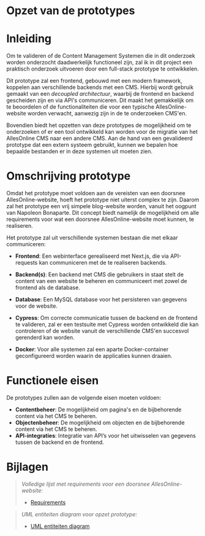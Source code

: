 # **Opzet van de prototypes**

# Inleiding

Om te valideren of de Content Management Systemen die in dit onderzoek worden onderzocht daadwerkelijk functioneel zijn, zal ik in dit project een praktisch onderzoek uitvoeren door een full-stack prototype te ontwikkelen.

Dit prototype zal een frontend, gebouwd met een modern framework, koppelen aan verschillende backends met een CMS. Hierbij wordt gebruik gemaakt van een *decoupled architectuur*, waarbij de frontend en backend gescheiden zijn en via API's communiceren. Dit maakt het gemakkelijk om te beoordelen of de functionaliteiten die voor een typische AllesOnline-website worden verwacht, aanwezig zijn in de te onderzoeken CMS'en. 

Bovendien biedt het opzetten van deze prototypes de mogelijkheid om te onderzoeken of er een tool ontwikkeld kan worden voor de migratie van het AllesOnline CMS naar een andere CMS. Aan de hand van een gevalideerd prototype dat een extern systeem gebruikt, kunnen we bepalen hoe bepaalde bestanden er in deze systemen uit moeten zien.

# Omschrijving prototype

Omdat het prototype moet voldoen aan de vereisten van een doorsnee AllesOnline-website, hoeft het prototype niet uiterst complex te zijn. Daarom zal het prototype een vrij simpele blog-website worden, vanuit het oogpunt van Napoleon Bonaparte. Dit concept biedt namelijk de mogelijkheid om alle requirements voor wat een doorsnee AllesOnline-website moet kunnen, te realiseren.

Het prototype zal uit verschillende systemen bestaan die met elkaar communiceren:

* **Frontend**: Een webinterface gerealiseerd met Next.js, die via API-requests kan communiceren met de te realiseren backends.
    
* **Backend(s)**: Een backend met CMS die gebruikers in staat stelt de content van een website te beheren en communiceert met zowel de frontend als de database. 
    
* **Database**: Een MySQL database voor het persisteren van gegevens voor de website. 
	
* **Cypress**: Om correcte communicatie tussen de backend en de frontend te valideren, zal er een testsuite met Cypress worden ontwikkeld die kan controleren of de website vanuit de verschillende CMS'en succesvol gerenderd kan worden.
	  
* **Docker**: Voor alle systemen zal een aparte Docker-container geconfigureerd worden waarin de applicaties kunnen draaien.
	  
# Functionele eisen

De prototypes zullen aan de volgende eisen moeten voldoen:

- **Contentbeheer**: De mogelijkheid om pagina's en de bijbehorende content via het CMS te beheren.
- **Objectenbeheer**: De mogelijkheid om objecten en de bijbehorende content via het CMS te beheren.
- **API-integraties**: Integratie van API’s voor het uitwisselen van gegevens tussen de backend en de frontend.

# Bijlagen

> _Volledige lijst met requirements voor een doorsnee AllesOnline-website:_
>  * [Requirements](../AnalyseAdvies/Requirements.md)

> _UML entiteiten diagram voor opzet prototype:_
> * [UML entiteiten diagram](../Bijlagen/UmlEntiteitenDiagramPrototype.md)